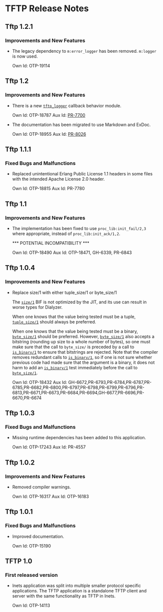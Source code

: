 <!--
%CopyrightBegin%

Copyright Ericsson AB 2023-2024. All Rights Reserved.

Licensed under the Apache License, Version 2.0 (the "License");
you may not use this file except in compliance with the License.
You may obtain a copy of the License at

    http://www.apache.org/licenses/LICENSE-2.0

Unless required by applicable law or agreed to in writing, software
distributed under the License is distributed on an "AS IS" BASIS,
WITHOUT WARRANTIES OR CONDITIONS OF ANY KIND, either express or implied.
See the License for the specific language governing permissions and
limitations under the License.

%CopyrightEnd%
-->
# TFTP Release Notes

## Tftp 1.2.1

### Improvements and New Features

- The legacy dependency to `m:error_logger` has been removed. `m:logger` is now used.

  Own Id: OTP-19114

## Tftp 1.2

### Improvements and New Features

- There is a new [`tftp_logger`](`m:tftp_logger`) callback behavior module.

  Own Id: OTP-18787 Aux Id: [PR-7700]

- The documentation has been migrated to use Markdown and ExDoc.

  Own Id: OTP-18955 Aux Id: [PR-8026]

[PR-7700]: https://github.com/erlang/otp/pull/7700
[PR-8026]: https://github.com/erlang/otp/pull/8026

## Tftp 1.1.1

### Fixed Bugs and Malfunctions

- Replaced unintentional Erlang Public License 1.1 headers in some files with
  the intended Apache License 2.0 header.

  Own Id: OTP-18815 Aux Id: PR-7780

## Tftp 1.1

### Improvements and New Features

- The implementation has been fixed to use `proc_lib:init_fail/2,3` where
  appropriate, instead of `proc_lib:init_ack/1,2`.

  \*** POTENTIAL INCOMPATIBILITY \***

  Own Id: OTP-18490 Aux Id: OTP-18471, GH-6339, PR-6843

## Tftp 1.0.4

### Improvements and New Features

- Replace size/1 with either tuple_size/1 or byte_size/1

  The [`size/1`](`size/1`) BIF is not optimized by the JIT, and its use can
  result in worse types for Dialyzer.

  When one knows that the value being tested must be a tuple,
  [`tuple_size/1`](`tuple_size/1`) should always be preferred.

  When one knows that the value being tested must be a binary,
  [`byte_size/1`](`byte_size/1`) should be preferred. However,
  [`byte_size/1`](`byte_size/1`) also accepts a bitstring (rounding up size to a
  whole number of bytes), so one must make sure that the call to `byte_size/` is
  preceded by a call to [`is_binary/1`](`is_binary/1`) to ensure that bitstrings
  are rejected. Note that the compiler removes redundant calls to
  [`is_binary/1`](`is_binary/1`), so if one is not sure whether previous code
  had made sure that the argument is a binary, it does not harm to add an
  [`is_binary/1`](`is_binary/1`) test immediately before the call to
  [`byte_size/1`](`byte_size/1`).

  Own Id: OTP-18432 Aux Id:
  GH-6672,PR-6793,PR-6784,PR-6787,PR-6785,PR-6682,PR-6800,PR-6797,PR-6798,PR-6799,PR-6796,PR-6813,PR-6671,PR-6673,PR-6684,PR-6694,GH-6677,PR-6696,PR-6670,PR-6674

## Tftp 1.0.3

### Fixed Bugs and Malfunctions

- Missing runtime dependencies has been added to this application.

  Own Id: OTP-17243 Aux Id: PR-4557

## Tftp 1.0.2

### Improvements and New Features

- Removed compiler warnings.

  Own Id: OTP-16317 Aux Id: OTP-16183

## Tftp 1.0.1

### Fixed Bugs and Malfunctions

- Improved documentation.

  Own Id: OTP-15190

## TFTP 1.0

### First released version

- Inets application was split into multiple smaller protocol specific
  applications. The TFTP application is a standalone TFTP client and server with
  the same functionality as TFTP in Inets.

  Own Id: OTP-14113
